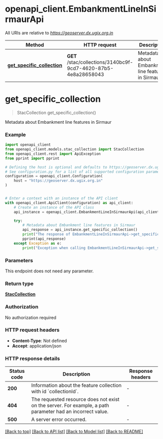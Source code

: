 # openapi_client.EmbankmentLineInSirmaurApi

All URIs are relative to *https://geoserver.dx.ugix.org.in*

Method | HTTP request | Description
------------- | ------------- | -------------
[**get_specific_collection**](EmbankmentLineInSirmaurApi.md#get_specific_collection) | **GET** /stac/collections/3140bc9f-9cd7-4620-87b5-4e8a28658043 | Metadata about Embankment line features in Sirmaur


# **get_specific_collection**
> StacCollection get_specific_collection()

Metadata about Embankment line features in Sirmaur

### Example


```python
import openapi_client
from openapi_client.models.stac_collection import StacCollection
from openapi_client.rest import ApiException
from pprint import pprint

# Defining the host is optional and defaults to https://geoserver.dx.ugix.org.in
# See configuration.py for a list of all supported configuration parameters.
configuration = openapi_client.Configuration(
    host = "https://geoserver.dx.ugix.org.in"
)


# Enter a context with an instance of the API client
with openapi_client.ApiClient(configuration) as api_client:
    # Create an instance of the API class
    api_instance = openapi_client.EmbankmentLineInSirmaurApi(api_client)

    try:
        # Metadata about Embankment line features in Sirmaur
        api_response = api_instance.get_specific_collection()
        print("The response of EmbankmentLineInSirmaurApi->get_specific_collection:\n")
        pprint(api_response)
    except Exception as e:
        print("Exception when calling EmbankmentLineInSirmaurApi->get_specific_collection: %s\n" % e)
```



### Parameters

This endpoint does not need any parameter.

### Return type

[**StacCollection**](StacCollection.md)

### Authorization

No authorization required

### HTTP request headers

 - **Content-Type**: Not defined
 - **Accept**: application/json

### HTTP response details

| Status code | Description | Response headers |
|-------------|-------------|------------------|
**200** | Information about the feature collection with id &#x60;collectionId&#x60;. |  -  |
**404** | The requested resource does not exist on the server. For example, a path parameter had an incorrect value. |  -  |
**500** | A server error occurred. |  -  |

[[Back to top]](#) [[Back to API list]](../README.md#documentation-for-api-endpoints) [[Back to Model list]](../README.md#documentation-for-models) [[Back to README]](../README.md)

